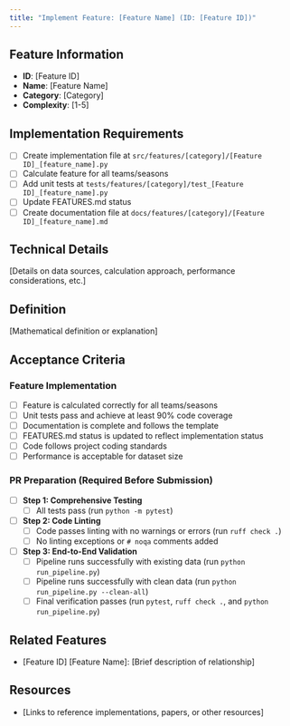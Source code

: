 ```yaml
---
title: "Implement Feature: [Feature Name] (ID: [Feature ID])"
---
```


## Feature Information
- **ID**: [Feature ID]
- **Name**: [Feature Name]
- **Category**: [Category]
- **Complexity**: [1-5]

## Implementation Requirements
- [ ] Create implementation file at `src/features/[category]/[Feature ID]_[feature_name].py`
- [ ] Calculate feature for all teams/seasons
- [ ] Add unit tests at `tests/features/[category]/test_[Feature ID]_[feature_name].py`
- [ ] Update FEATURES.md status
- [ ] Create documentation file at `docs/features/[category]/[Feature ID]_[feature_name].md`

## Technical Details
[Details on data sources, calculation approach, performance considerations, etc.]

## Definition
[Mathematical definition or explanation]

## Acceptance Criteria

### Feature Implementation
- [ ] Feature is calculated correctly for all teams/seasons
- [ ] Unit tests pass and achieve at least 90% code coverage
- [ ] Documentation is complete and follows the template
- [ ] FEATURES.md status is updated to reflect implementation status
- [ ] Code follows project coding standards
- [ ] Performance is acceptable for dataset size

### PR Preparation (Required Before Submission)
- [ ] **Step 1: Comprehensive Testing**
  - [ ] All tests pass (run `python -m pytest`)

- [ ] **Step 2: Code Linting**
  - [ ] Code passes linting with no warnings or errors (run `ruff check .`)
  - [ ] No linting exceptions or `# noqa` comments added

- [ ] **Step 3: End-to-End Validation**
  - [ ] Pipeline runs successfully with existing data (run `python run_pipeline.py`)
  - [ ] Pipeline runs successfully with clean data (run `python run_pipeline.py --clean-all`)
  - [ ] Final verification passes (run `pytest`, `ruff check .`, and `python run_pipeline.py`)

## Related Features
- [Feature ID] [Feature Name]: [Brief description of relationship]

## Resources
- [Links to reference implementations, papers, or other resources] 
